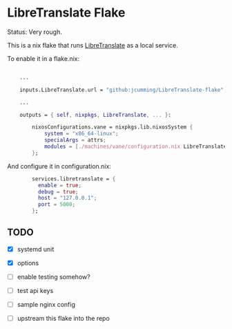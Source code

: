 
LibreTranslate Flake
====================

Status: Very rough. 

This is a nix flake that runs [LibreTranslate](https://libretranslate.com) as a local service. 

To enable it in a flake.nix:

```nix

    ...

    inputs.LibreTranslate.url = "github:jcumming/LibreTranslate-flake";

    ...

    outputs = { self, nixpkgs, LibreTranslate, ... }: 

        nixosConfigurations.vane = nixpkgs.lib.nixosSystem {
            system = "x86_64-linux";
            specialArgs = attrs;
            modules = [./machines/vane/configuration.nix LibreTranslate.nixosModules.default];
        };
```

And configure it in configuration.nix:

```nix
        services.libretranslate = {
          enable = true;
          debug = true;
          host = "127.0.0.1";
          port = 5000;
        };
```

TODO
----

- [x] systemd unit 
- [x] options
- [ ] enable testing somehow? 
- [ ] test api keys
- [ ] sample nginx config 
- [ ] upstream this flake into the repo

